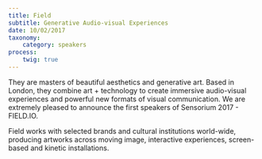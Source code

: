 ```yaml
---
title: Field
subtitle: Generative Audio-visual Experiences
date: 10/02/2017
taxonomy:
    category: speakers
process:
    twig: true
---
```


They are masters of beautiful aesthetics and generative art. Based in London, they combine art + technology to create immersive audio-visual experiences and powerful new formats of visual communication. We are extremely pleased to announce the first speakers of Sensorium 2017 - FIELD.IO. 

Field works with selected brands and cultural institutions world-wide, producing artworks across moving image, interactive experiences, screen-based and kinetic installations.

